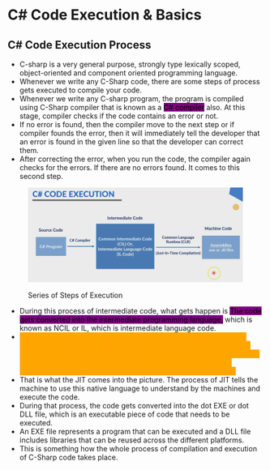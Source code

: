 # C# Code Execution & Basics

## C# Code Execution Process

* C-sharp is a very general purpose, strongly type lexically scoped, object-oriented and component oriented programming language.&#x20;
* Whenever we write any C-Sharp code, there are some steps of process gets executed to compile your code.&#x20;
* Whenever we write any C-sharp program, the program is compiled using C-Sharp compiler that is known as a <mark style="background-color:purple;">C# compiler</mark> also. At this stage, compiler checks if the code contains an error or not.
* If no error is found, then the compiler move to the next step or if compiler founds the error, then it will immediately tell the developer that an error is found in the given line so that the developer can correct them.&#x20;
* After correcting the error, when you run the code, the compiler again checks for the errors. If there are no errors found. It comes to this second step.&#x20;

<figure><img src="../.gitbook/assets/image (8).png" alt=""><figcaption><p>Series of Steps of Execution</p></figcaption></figure>

* During this process of intermediate code, what gets happen is <mark style="background-color:purple;">The code gets converted into the intermediate programming language,</mark> which is known as NCIL or IL, which is intermediate language code.&#x20;
* <mark style="color:orange;background-color:orange;">This IL code can run on any operating system because C-sharp is a platform independent language. After converting the C-Sharp source code to common intermediate language or intermediate language code, C-sharp uses the dotnet framework and use as a part of dotnet framework virtual machine component to manage the execution.</mark>&#x20;
* That is what the JIT comes into the picture. The process of JIT tells the machine to use this native language to understand by the machines and execute the code.&#x20;
* During that process, the code gets converted into the dot EXE or dot DLL file, which is an executable piece of code that needs to be executed.&#x20;
* An EXE file represents a program that can be executed and a DLL file includes libraries that can be reused across the different platforms.&#x20;
* This is something how the whole process of compilation and execution of C-Sharp code takes place.

